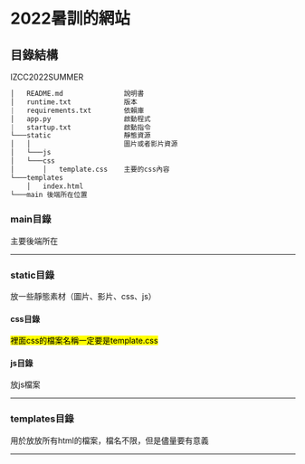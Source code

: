 # 2022暑訓的網站



## 目錄結構

IZCC2022SUMMER

````python
│   README.md               說明書
│   runtime.txt             版本
|   requirements.txt        依賴庫
│   app.py                  啟動程式
|   startup.txt             啟動指令
└───static                  靜態資源
│   │                       圖片或者影片資源
│   └───js
│   └───css
│       │   template.css    主要的css內容
└───templates
    │   index.html
└───main 後端所在位置
````

### main目錄

主要後端所在

---
### static目錄

放一些靜態素材（圖片、影片、css、js）

#### css目錄

<mark>裡面css的檔案名稱一定要是template.css</mark>

#### js目錄

放js檔案

----
### templates目錄
用於放放所有html的檔案，檔名不限，但是儘量要有意義

---
